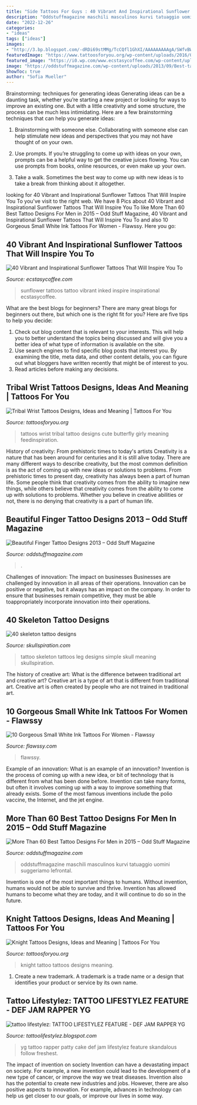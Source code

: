 ```yaml
---
title: "Side Tattoos For Guys : 40 Vibrant And Inspirational Sunflower Tattoos That Will Inspire You To"
description: "Oddstuffmagazine maschili masculinos kurvi tatuaggio uomini suggeriamo lefrontal"
date: "2022-12-26"
categories:
- "ideas"
tags: ["ideas"]
images:
- "http://3.bp.blogspot.com/-dRDi69stMMg/TcCQfl1GhXI/AAAAAAAAAgA/SWfvBWRlMzw/s320/new+yg10.jpg"
featuredImage: "https://www.tattoosforyou.org/wp-content/uploads/2016/03/Knight-Tattoo-Pictures.jpg"
featured_image: "https://i0.wp.com/www.ecstasycoffee.com/wp-content/uploads/2016/09/Sunflower-tattoo-design-3.jpg"
image: "https://oddstuffmagazine.com/wp-content/uploads/2013/09/Best-tattoo-designs-for-Men-19-539x800.jpg"
ShowToc: true
author: "Sofia Mueller"
---
```



Brainstorming: techniques for generating ideas
Generating ideas can be a daunting task, whether you’re starting a new project or looking for ways to improve an existing one. But with a little creativity and some structure, the process can be much less intimidating.
Here are a few brainstorming techniques that can help you generate ideas:

1. Brainstorming with someone else. Collaborating with someone else can help stimulate new ideas and perspectives that you may not have thought of on your own.

2. Use prompts. If you’re struggling to come up with ideas on your own, prompts can be a helpful way to get the creative juices flowing. You can use prompts from books, online resources, or even make up your own.

3. Take a walk. Sometimes the best way to come up with new ideas is to take a break from thinking about it altogether.

	

		
looking for 40 Vibrant and Inspirational Sunflower Tattoos That Will Inspire You To you've visit to the right web. We have 8 Pics about 40 Vibrant and Inspirational Sunflower Tattoos That Will Inspire You To like More Than 60 Best Tattoo Designs For Men in 2015 – Odd Stuff Magazine, 40 Vibrant and Inspirational Sunflower Tattoos That Will Inspire You To and also 10 Gorgeous Small White Ink Tattoos For Women - Flawssy. Here you go:
		
    
## 40 Vibrant And Inspirational Sunflower Tattoos That Will Inspire You To

<img loading=lazy src="https://i0.wp.com/www.ecstasycoffee.com/wp-content/uploads/2016/09/Sunflower-tattoo-design-3.jpg" onerror="this.onerror=null;this.src='https://tse1.mm.bing.net/th?id=OIP.rxA2aG1ws8zyeI5s6aZiQwHaJ4&amp;pid=15.1';" alt="40 Vibrant and Inspirational Sunflower Tattoos That Will Inspire You To">

_Source: ecstasycoffee.com_

>sunflower tattoos tattoo vibrant inked inspire inspirational ecstasycoffee. 

	

What are the best blogs for beginners?
There are many great blogs for beginners out there, but which one is the right fit for you? Here are five tips to help you decide: 
1. Check out blog content that is relevant to your interests. This will help you to better understand the topics being discussed and will give you a better idea of what type of information is available on the site. 
2. Use search engines to find specific blog posts that interest you. By examining the title, meta data, and other content details, you can figure out what bloggers have written recently that might be of interest to you. 
3. Read articles before making any decisions.

    
## Tribal Wrist Tattoos Designs, Ideas And Meaning | Tattoos For You

<img loading=lazy src="https://www.tattoosforyou.org/wp-content/uploads/2017/06/Tribal-Wrist-Tattoos-for-Girls.jpg" onerror="this.onerror=null;this.src='https://tse4.mm.bing.net/th?id=OIP.cQlxg0PZ8YPR577SJqBbHgHaJ4&amp;pid=15.1';" alt="Tribal Wrist Tattoos Designs, Ideas and Meaning | Tattoos For You">

_Source: tattoosforyou.org_

>tattoos wrist tribal tattoo designs cute butterfly girly meaning feedinspiration. 

	

History of creativity: From prehistoric times to today's artists
Creativity is a nature that has been around for centuries and it is still alive today. There are many different ways to describe creativity, but the most common definition is as the act of coming up with new ideas or solutions to problems. From prehistoric times to present day, creativity has always been a part of human life. Some people think that creativity comes from the ability to imagine new things, while others believe that creativity comes from the ability to come up with solutions to problems. Whether you believe in creative abilities or not, there is no denying that creativity is a part of human life.

    
## Beautiful Finger Tattoo Designs 2013 – Odd Stuff Magazine

<img loading=lazy src="https://oddstuffmagazine.com/wp-content/uploads/2013/08/ff1003950383f124002a5edff12bc09d.jpg" onerror="this.onerror=null;this.src='https://tse1.mm.bing.net/th?id=OIP.NBU_S_nHNVgiz0jF8wHx6QHaHK&amp;pid=15.1';" alt="Beautiful Finger Tattoo Designs 2013 – Odd Stuff Magazine">

_Source: oddstuffmagazine.com_

>. 

	

Challenges of innovation: The impact on businesses
Businesses are challenged by innovation in all areas of their operations. Innovation can be positive or negative, but it always has an impact on the company. In order to ensure that businesses remain competitive, they must be able toappropriately incorporate innovation into their operations.

    
## 40 Skeleton Tattoo Designs

<img loading=lazy src="http://www.skullspiration.com/wp-content/uploads/2013/12/skeleton.jpeg" onerror="this.onerror=null;this.src='https://tse4.mm.bing.net/th?id=OIP.mFQQr2knGfJScwfN1FsZjAHaJ4&amp;pid=15.1';" alt="40 skeleton tattoo designs">

_Source: skullspiration.com_

>tattoo skeleton tattoos leg designs simple skull meaning skullspiration. 

	

The history of creative art: What is the difference between traditional art and creative art?
Creative art is a type of art that is different from traditional art. Creative art is often created by people who are not trained in traditional art.

    
## 10 Gorgeous Small White Ink Tattoos For Women - Flawssy

<img loading=lazy src="https://www.flawssy.com/wp-content/uploads/2016/06/white-womens-tattoos.jpg" onerror="this.onerror=null;this.src='https://tse2.mm.bing.net/th?id=OIP.Q0fEKWoCokwDrJO_-I-nhQHaJ6&amp;pid=15.1';" alt="10 Gorgeous Small White Ink Tattoos For Women - Flawssy">

_Source: flawssy.com_

>flawssy. 

	

Example of an innovation: What is an example of an innovation?
Invention is the process of coming up with a new idea, or bit of technology that is different from what has been done before. Invention can take many forms, but often it involves coming up with a way to improve something that already exists. Some of the most famous inventions include the polio vaccine, the Internet, and the jet engine.

    
## More Than 60 Best Tattoo Designs For Men In 2015 – Odd Stuff Magazine

<img loading=lazy src="https://oddstuffmagazine.com/wp-content/uploads/2013/09/Best-tattoo-designs-for-Men-19-539x800.jpg" onerror="this.onerror=null;this.src='https://tse1.mm.bing.net/th?id=OIP.aaRd9T5jHle0MQaT48wnaAHaK_&amp;pid=15.1';" alt="More Than 60 Best Tattoo Designs For Men in 2015 – Odd Stuff Magazine">

_Source: oddstuffmagazine.com_

>oddstuffmagazine maschili masculinos kurvi tatuaggio uomini suggeriamo lefrontal. 

	

Invention is one of the most important things to humans. Without invention, humans would not be able to survive and thrive. Invention has allowed humans to become what they are today, and it will continue to do so in the future.

    
## Knight Tattoos Designs, Ideas And Meaning | Tattoos For You

<img loading=lazy src="https://www.tattoosforyou.org/wp-content/uploads/2016/03/Knight-Tattoo-Pictures.jpg" onerror="this.onerror=null;this.src='https://tse1.mm.bing.net/th?id=OIP.n1fSROZeJljOqsm9tmJQ-AHaJ4&amp;pid=15.1';" alt="Knight Tattoos Designs, Ideas and Meaning | Tattoos For You">

_Source: tattoosforyou.org_

>knight tattoo tattoos designs meaning. 

	

1. Create a new trademark. A trademark is a trade name or a design that identifies your product or service by its own name.

    
## Tattoo Lifestylez: TATTOO LIFESTYLEZ FEATURE - DEF JAM RAPPER YG

<img loading=lazy src="http://3.bp.blogspot.com/-dRDi69stMMg/TcCQfl1GhXI/AAAAAAAAAgA/SWfvBWRlMzw/s320/new+yg10.jpg" onerror="this.onerror=null;this.src='https://tse3.mm.bing.net/th?id=OIP.dFm0Vg0GOztBrALCQOy7YAAAAA&amp;pid=15.1';" alt="tattoo lifestylez: TATTOO LIFESTYLEZ FEATURE - DEF JAM RAPPER YG">

_Source: tattoolifestylez.blogspot.com_

>yg tattoo rapper patty cake def jam lifestylez feature skandalous follow freshest. 

	

The impact of invention on society
Invention can have a devastating impact on society. For example, a new invention could lead to the development of a new type of cancer, or improve the way we treat diseases. Invention also has the potential to create new industries and jobs. However, there are also positive aspects to innovation. For example, advances in technology can help us get closer to our goals, or improve our lives in some way.

